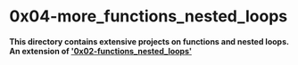 # 0x04-more_functions_nested_loops

#### This directory contains extensive projects on functions and nested loops. An extension of ['0x02-functions_nested_loops'](https://github.com/sedoobitto/software_engineering_tut/tree/master/low_level_programming/0x02-functions_nested_loops)
